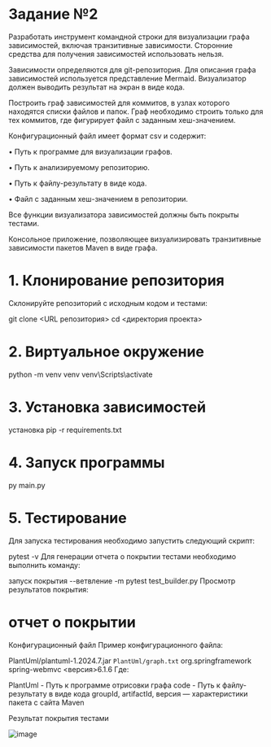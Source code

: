 # Задание №2
Разработать инструмент командной строки для визуализации графа
зависимостей, включая транзитивные зависимости. Сторонние средства для
получения зависимостей использовать нельзя.

Зависимости определяются для git-репозитория. Для описания графа
зависимостей используется представление Mermaid. Визуализатор должен
выводить результат на экран в виде кода.

Построить граф зависимостей для коммитов, в узлах которого находятся
списки файлов и папок. Граф необходимо строить только для тех коммитов, где
фигурирует файл с заданным хеш-значением.

Конфигурационный файл имеет формат csv и содержит:

• Путь к программе для визуализации графов.

• Путь к анализируемому репозиторию.

• Путь к файлу-результату в виде кода.

• Файл с заданным хеш-значением в репозитории.

Все функции визуализатора зависимостей должны быть покрыты тестами.

Консольное приложение, позволяющее визуализировать транзитивные зависимости пакетов Maven в виде графа.

# 1. Клонирование репозитория
Склонируйте репозиторий с исходным кодом и тестами:

git clone <URL репозитория>
cd <директория проекта>

# 2. Виртуальное окружение

python -m venv venv
venv\Scripts\activate

# 3. Установка зависимостей

установка pip -r requirements.txt

# 4. Запуск программы

py main.py

# 5. Тестирование

Для запуска тестирования необходимо запустить следующий скрипт:

pytest -v
Для генерации отчета о покрытии тестами необходимо выполнить команду:

запуск покрытия --ветвление -m pytest test_builder.py
Просмотр результатов покрытия:

# отчет о покрытии
Конфигурационный файл
Пример конфигурационного файла:

<config>
 <PlantUml>PlantUml/plantuml-1.2024.7.jar</PlantUml>
 <code>PlantUml/graph.txt</code>
 <groupId>org.springframework</groupId>
 <artifactId>spring-webmvc</artifactId>
 <версия>6.1.6</версия>
</конфигурация>
Где:

PlantUml - Путь к программе отрисовки графа
code - Путь к файлу-результату в виде кода
groupId, artifactId, версия — характеристики пакета с сайта Maven

Результат покрытия тестами

![image](https://github.com/user-attachments/assets/af0ce6a6-4423-467a-99eb-37aaeeea801c)
